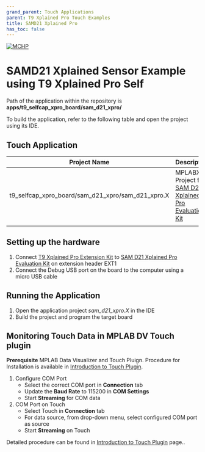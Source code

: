 ```yaml
---
grand_parent: Touch Applications
parent: T9 Xplained Pro Touch Examples
title: SAMD21 Xplained Pro
has_toc: false
---
```


[![MCHP](https://www.microchip.com/ResourcePackages/Microchip/assets/dist/images/logo.png)](https://www.microchip.com)

# SAMD21 Xplained Sensor Example using T9 Xplained Pro Self

Path of the application within the repository is **apps/t9_selfcap_xpro_board/sam_d21_xpro/**

To build the application, refer to the following table and open the project using its IDE.

## Touch Application

| Project Name                                      | Description                                                                                                                       |
| ------------------------------------------------- | --------------------------------------------------------------------------------------------------------------------------------- |
| t9_selfcap_xpro_board/sam_d21_xpro/sam_d21_xpro.X | MPLABX Project for [SAM D21 Xplained Pro Evaluation Kit](https://www.microchip.com/developmenttools/ProductDetails/atsamd21-xpro) |
|                                                   |                                                                                                                                   |

## Setting up the hardware

1. Connect [T9 Xplained Pro Extension Kit](https://www.microchip.com/en-us/development-tool/AC89D55A) to [SAM D21 Xplained Pro Evaluation Kit](https://www.microchip.com/developmenttools/ProductDetails/atsamd21-xpro) on extension header EXT1
2. Connect the Debug USB port on the board to the computer using a micro USB cable

## Running the Application

1. Open the application project _sam_d21_xpro.X_ in the IDE
2. Build the project and program the target board

## Monitoring Touch Data in MPLAB DV Touch plugin

**Prerequisite**
MPLAB Data Visualizer and Touch Pluign. Procedure for Installation is available in [Introduction to Touch Plugin](https://microchipdeveloper.com/touch:introduction-to-touch-plugin).

1. Configure COM Port
   - Select the correct COM port in **Connection** tab
   - Update the **Baud Rate** to 115200 in **COM Settings**
   - Start **Streaming** for COM data
2. COM Port on Touch
   - Select Touch in **Connection** tab
   - For data source, from drop-down menu, select configured COM port as source
   - Start **Streaming** on Touch

Detailed procedure can be found in [Introduction to Touch Plugin](https://microchipdeveloper.com/touch:introduction-to-touch-plugin) page..
